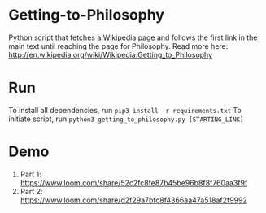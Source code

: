 # Getting-to-Philosophy
Python script that fetches a Wikipedia page and follows the first link in the main text until reaching the page for Philosophy. Read more here: http://en.wikipedia.org/wiki/Wikipedia:Getting_to_Philosophy

# Run
To install all dependencies, run `pip3 install -r requirements.txt`
To initiate script, run `python3 getting_to_philosophy.py [STARTING_LINK]`

# Demo
1. Part 1: https://www.loom.com/share/52c2fc8fe87b45be96b8f8f760aa3f9f
2. Part 2: https://www.loom.com/share/d2f29a7bfc8f4366aa47a518af2f9992
